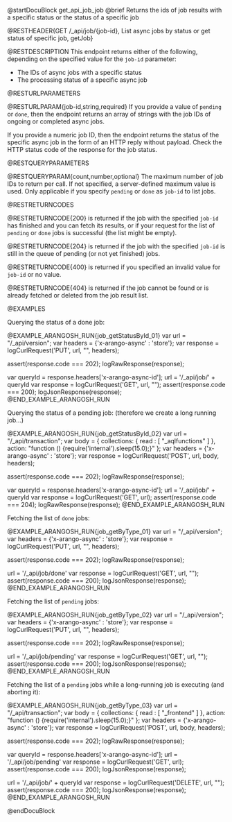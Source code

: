 
@startDocuBlock get_api_job_job
@brief Returns the ids of job results with a specific status or the status of a specific job

@RESTHEADER{GET /_api/job/{job-id}, List async jobs by status or get status of specific job, getJob}

@RESTDESCRIPTION
This endpoint returns either of the following, depending on the specified value
for the `job-id` parameter:

- The IDs of async jobs with a specific status
- The processing status of a specific async job

@RESTURLPARAMETERS

@RESTURLPARAM{job-id,string,required}
If you provide a value of `pending` or `done`, then the endpoint returns an
array of strings with the job IDs of ongoing or completed async jobs.

If you provide a numeric job ID, then the endpoint returns the status of the
specific async job in the form of an HTTP reply without payload. Check the
HTTP status code of the response for the job status.

@RESTQUERYPARAMETERS

@RESTQUERYPARAM{count,number,optional}
The maximum number of job IDs to return per call. If not specified, a
server-defined maximum value is used. Only applicable if you specify `pending`
or `done` as `job-id` to list jobs.

@RESTRETURNCODES

@RESTRETURNCODE{200}
is returned if the job with the specified `job-id` has finished and you can
fetch its results, or if your request for the list of `pending` or `done` jobs
is successful (the list might be empty).

@RESTRETURNCODE{204}
is returned if the job with the specified `job-id` is still in the queue of
pending (or not yet finished) jobs.

@RESTRETURNCODE{400}
is returned if you specified an invalid value for `job-id` or no value.

@RESTRETURNCODE{404}
is returned if the job cannot be found or is already fetched or deleted from the
job result list.

@EXAMPLES

Querying the status of a done job:

@EXAMPLE_ARANGOSH_RUN{job_getStatusById_01}
  var url = "/_api/version";
  var headers = {'x-arango-async' : 'store'};
  var response = logCurlRequest('PUT', url, "", headers);

  assert(response.code === 202);
  logRawResponse(response);

  var queryId = response.headers['x-arango-async-id'];
  url = '/_api/job/' + queryId
  var response = logCurlRequest('GET', url, "");
  assert(response.code === 200);
  logJsonResponse(response);
@END_EXAMPLE_ARANGOSH_RUN

Querying the status of a pending job:
(therefore we create a long running job...)

@EXAMPLE_ARANGOSH_RUN{job_getStatusById_02}
  var url = "/_api/transaction";
  var body = {
    collections: {
      read : [ "_aqlfunctions" ]
    },
    action: "function () {require('internal').sleep(15.0);}"
  };
  var headers = {'x-arango-async' : 'store'};
  var response = logCurlRequest('POST', url, body, headers);

  assert(response.code === 202);
  logRawResponse(response);

  var queryId = response.headers['x-arango-async-id'];
  url = '/_api/job/' + queryId
  var response = logCurlRequest('GET', url);
  assert(response.code === 204);
  logRawResponse(response);
@END_EXAMPLE_ARANGOSH_RUN

Fetching the list of `done` jobs:

@EXAMPLE_ARANGOSH_RUN{job_getByType_01}
  var url = "/_api/version";
  var headers = {'x-arango-async' : 'store'};
  var response = logCurlRequest('PUT', url, "", headers);

  assert(response.code === 202);
  logRawResponse(response);

  url = '/_api/job/done'
  var response = logCurlRequest('GET', url, "");
  assert(response.code === 200);
  logJsonResponse(response);
@END_EXAMPLE_ARANGOSH_RUN

Fetching the list of `pending` jobs:

@EXAMPLE_ARANGOSH_RUN{job_getByType_02}
  var url = "/_api/version";
  var headers = {'x-arango-async' : 'store'};
  var response = logCurlRequest('PUT', url, "", headers);

  assert(response.code === 202);
  logRawResponse(response);

  url = '/_api/job/pending'
  var response = logCurlRequest('GET', url, "");
  assert(response.code === 200);
  logJsonResponse(response);
@END_EXAMPLE_ARANGOSH_RUN

Fetching the list of a `pending` jobs while a long-running job is executing
(and aborting it):

@EXAMPLE_ARANGOSH_RUN{job_getByType_03}
  var url = "/_api/transaction";
  var body = {
    collections: {
      read : [ "_frontend" ]
    },
    action: "function () {require('internal').sleep(15.0);}"
  };
  var headers = {'x-arango-async' : 'store'};
  var response = logCurlRequest('POST', url, body, headers);

  assert(response.code === 202);
  logRawResponse(response);

  var queryId = response.headers['x-arango-async-id'];
  url = '/_api/job/pending'
  var response = logCurlRequest('GET', url);
  assert(response.code === 200);
  logJsonResponse(response);

  url = '/_api/job/' + queryId
  var response = logCurlRequest('DELETE', url, "");
  assert(response.code === 200);
  logJsonResponse(response);
@END_EXAMPLE_ARANGOSH_RUN

@endDocuBlock
